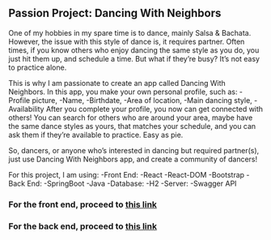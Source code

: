 ## Passion Project: Dancing With Neighbors

One of my hobbies in my spare time is to dance, mainly Salsa & Bachata.
However, the issue with this style of dance is, it requires partner.
Often times, if you know others who enjoy dancing the same style as you do, you just hit them up, and schedule a time.
But what if they’re busy? It’s not easy to practice alone.

This is why I am passionate to create an app called Dancing With Neighbors.
In this app, you make your own personal profile, such as:
  -Profile picture,
  -Name,
  -Birthdate,
  -Area of location,
  -Main dancing style,
  -Availability
After you complete your profile, you now can get connected with others!
You can search for others who are around your area, maybe have the same dance styles as yours, that matches your schedule,
and you can ask them if they’re available to practice. Easy as pie.

So, dancers, or anyone who’s interested in dancing but required partner(s), just use Dancing With Neighbors app, and create a community of dancers!

For this project, I am using:
  -Front End:
    -React
    -React-DOM
    -Bootstrap
  -Back End:
    -SpringBoot
    -Java
  -Database:
    -H2
  -Server:
    -Swagger API

### For the front end, proceed to [this link](https://github.com/fmintar1/DancingWithNeighbors-FrontEnd)

### For the back end, proceed to [this link](https://github.com/fmintar1/DancingWithNeighbors-BackEnd)
